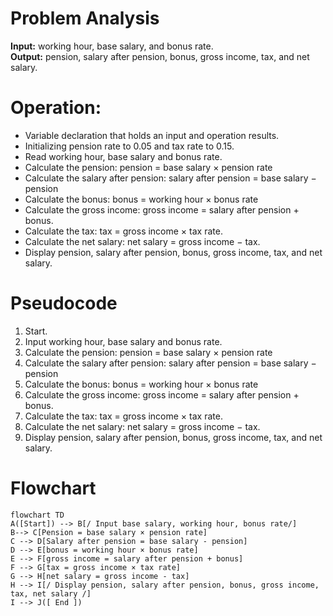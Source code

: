 # Problem Analysis   
**Input:** working hour, base salary, and bonus rate.  
**Output:** pension, salary after pension, bonus, gross income, tax, and net salary.  
# Operation:   
- Variable declaration that holds an input and operation results.
- Initializing pension rate to 0.05 and tax rate to 0.15.
- Read working hour, base salary and bonus rate.
- Calculate the pension: pension = base salary × pension rate
- Calculate the salary after pension: salary after pension = base salary − pension  
- Calculate the bonus: bonus = working hour × bonus rate
- Calculate the gross income: gross income = salary after pension + bonus.
- Calculate the tax: tax = gross income × tax rate.
- Calculate the net salary: net salary = gross income − tax.
- Display pension, salary after pension, bonus, gross income, tax, and net salary.

# Pseudocode   
1. Start.  
2. Input working hour, base salary and bonus rate.   
3. Calculate the pension: pension = base salary × pension rate
4. Calculate the salary after pension: salary after pension = base salary − pension  
5. Calculate the bonus: bonus = working hour × bonus rate
6. Calculate the gross income: gross income = salary after pension + bonus.
7. Calculate the tax: tax = gross income × tax rate.
8. Calculate the net salary: net salary = gross income − tax.
9. Display pension, salary after pension, bonus, gross income, tax, and net salary.

# Flowchart  
```mermaid   
flowchart TD   
A([Start]) --> B[/ Input base salary, working hour, bonus rate/]
B--> C[Pension = base salary × pension rate]
C --> D[Salary after pension = base salary - pension]
D --> E[bonus = working hour × bonus rate]  
E --> F[gross income = salary after pension + bonus]
F --> G[tax = gross income × tax rate] 
G --> H[net salary = gross income - tax]
H --> I[/ Display pension, salary after pension, bonus, gross income, tax, net salary /]
I --> J([ End ])
